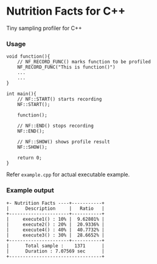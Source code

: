 # Nutrition Facts for C++

Tiny sampling profiler for C++



### Usage

    void function(){
        // NF_RECORD_FUNC() marks function to be profiled
        NF_RECORD_FUNC("This is function()")
        ...
        ...
    }

    int main(){
        // NF::START() starts recording
        NF::START();
    
        function();

        // NF::END() stops recording
        NF::END();
    
        // NF::SHOW() shows profile result
        NF::SHOW();

        return 0;
    }

Refer `example.cpp` for actual executable example.

### Example output

    +- Nutrition Facts ----+-----------+
    |      Description     |   Ratio   |
    +----------------------+-----------+
    |     execute1() : 10% |  9.62801% |
    |     execute2() : 20% |  20.9336% |
    |     execute4() : 40% |  40.7732% |
    |     execute3() : 30% |  28.6652% |
    +----------------------+-----------+
    |      Total sample :    1371      |
    |      Duration : 7.07569 sec      |
    +----------------------------------+

